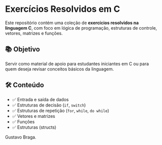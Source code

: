 # Exercícios Resolvidos em C

Este repositório contém uma coleção de **exercícios resolvidos na linguagem C**, com foco em lógica de programação, estruturas de controle, vetores, matrizes e funções.

## 📚 Objetivo

Servir como material de apoio para estudantes iniciantes em C ou para quem deseja revisar conceitos básicos da linguagem.

## 🛠️ Conteúdo

- ✅ Entrada e saída de dados
- ✅ Estruturas de decisão (`if`, `switch`)
- ✅ Estruturas de repetição (`for`, `while`, `do while`)
- ✅ Vetores e matrizes
- ✅ Funções
- ✅ Estruturas (structs)

Gustavo Braga.
